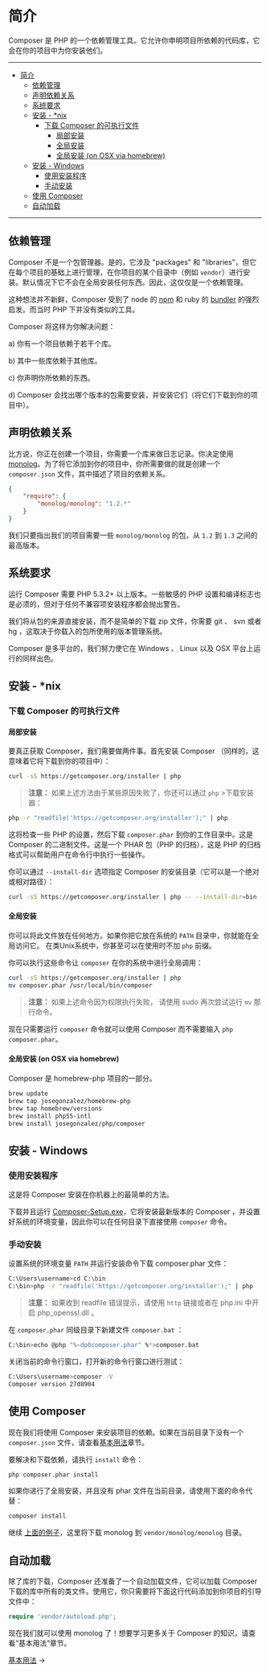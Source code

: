 <a name="Introduction"></a>
# 简介

Composer 是 PHP 的一个依赖管理工具。它允许你申明项目所依赖的代码库，它会在你的项目中为你安装他们。

---

- [简介](#Introduction)
  - [依赖管理](#Dependency-management)
  - [声明依赖关系](#Declaring-dependencies)
  - [系统要求](#System-Requirements)
  - [安装 - *nix](#Installation-*nix)
    - [下载 Composer 的可执行文件](#Downloading-the-Composer-Executable)
      - [局部安装](#Locally)
      - [全局安装](#Globally)
      - [全局安装 (on OSX via homebrew)](#Globally-on-OSX-via-homebrew)
  - [安装 - Windows](#Installation-Windows)
    - [使用安装程序](#Using-the-Installer)
    - [手动安装](#Manual-Installation)
  - [使用 Composer](#Using-Composer)
  - [自动加载](#Autoloading)

---

<a name="Dependency-management"></a>
## 依赖管理

Composer 不是一个包管理器。是的，它涉及 "packages" 和 "libraries"，但它在每个项目的基础上进行管理，在你项目的某个目录中（例如 `vendor`）进行安装。默认情况下它不会在全局安装任何东西。因此，这仅仅是一个依赖管理。

这种想法并不新鲜，Composer 受到了 node 的 [npm](http://npmjs.org/)
和 ruby 的 [bundler](http://gembundler.com/) 的强烈启发。而当时 PHP 下并没有类似的工具。

Composer 将这样为你解决问题：

a) 你有一个项目依赖于若干个库。

b) 其中一些库依赖于其他库。

c) 你声明你所依赖的东西。

d) Composer 会找出哪个版本的包需要安装，并安装它们（将它们下载到你的项目中）。

<a name="Declaring-dependencies"></a>
## 声明依赖关系

比方说，你正在创建一个项目，你需要一个库来做日志记录。你决定使用 [monolog](https://github.com/Seldaek/monolog)。为了将它添加到你的项目中，你所需要做的就是创建一个 `composer.json` 文件，其中描述了项目的依赖关系。

```json
{
    "require": {
        "monolog/monolog": "1.2.*"
    }
}
```

我们只要指出我们的项目需要一些 `monolog/monolog` 的包，从 `1.2` 到 `1.3` 之间的最高版本。

<a name="System-Requirements"></a>
## 系统要求

运行 Composer 需要 PHP 5.3.2+ 以上版本。一些敏感的 PHP 设置和编译标志也是必须的，但对于任何不兼容项安装程序都会抛出警告。

我们将从包的来源直接安装，而不是简单的下载 zip 文件，你需要 git 、 svn 或者 hg ，这取决于你载入的包所使用的版本管理系统。

Composer 是多平台的，我们努力使它在 Windows 、 Linux 以及 OSX 平台上运行的同样出色。

<a name="Installation-*nix"></a>
## 安装 - *nix

<a name="Downloading-the-Composer-Executable"></a>
### 下载 Composer 的可执行文件

<a name="Locally"></a>
#### 局部安装

要真正获取 Composer，我们需要做两件事。首先安装 Composer （同样的，这意味着它将下载到你的项目中）：

```sh
curl -sS https://getcomposer.org/installer | php
```

> **注意：** 如果上述方法由于某些原因失败了，你还可以通过 `php` >下载安装器：

```sh
php -r "readfile('https://getcomposer.org/installer');" | php
```

这将检查一些 PHP 的设置，然后下载 `composer.phar` 到你的工作目录中。这是 Composer 的二进制文件。这是一个 PHAR 包（PHP 的归档），这是 PHP 的归档格式可以帮助用户在命令行中执行一些操作。

你可以通过 `--install-dir` 选项指定 Composer 的安装目录（它可以是一个绝对或相对路径）：

```sh
curl -sS https://getcomposer.org/installer | php -- --install-dir=bin
```

<a name="Globally"></a>
#### 全局安装

你可以将此文件放在任何地方。如果你把它放在系统的 `PATH` 目录中，你就能在全局访问它。 在类Unix系统中，你甚至可以在使用时不加 `php` 前缀。

你可以执行这些命令让 `composer` 在你的系统中进行全局调用：

```sh
curl -sS https://getcomposer.org/installer | php
mv composer.phar /usr/local/bin/composer
```

> **注意：** 如果上述命令因为权限执行失败，
> 请使用 sudo 再次尝试运行 `mv` 那行命令。

现在只需要运行 `composer` 命令就可以使用 Composer 而不需要输入 `php composer.phar`。

<a name="Globally-on-OSX-via-homebrew"></a>
#### 全局安装 (on OSX via homebrew)

Composer 是 homebrew-php 项目的一部分。

```sh
brew update
brew tap josegonzalez/homebrew-php
brew tap homebrew/versions
brew install php55-intl
brew install josegonzalez/php/composer
```

<a name="Installation-Windows"></a>
## 安装 - Windows

<a name="Using-the-Installer"></a>
### 使用安装程序

这是将 Composer 安装在你机器上的最简单的方法。

下载并且运行 [Composer-Setup.exe](https://getcomposer.org/Composer-Setup.exe)，它将安装最新版本的 Composer ，并设置好系统的环境变量，因此你可以在任何目录下直接使用 `composer` 命令。

<a name="Manual-Installation"></a>
### 手动安装

设置系统的环境变量 `PATH` 并运行安装命令下载 composer.phar 文件：

```sh
C:\Users\username>cd C:\bin
C:\bin>php -r "readfile('https://getcomposer.org/installer');" | php
```

> **注意：** 如果收到 readfile 错误提示，请使用 `http` 链接或者在 php.ini 中开启 php_openssl.dll 。

在 `composer.phar` 同级目录下新建文件 `composer.bat` ：

```sh
C:\bin>echo @php "%~dp0composer.phar" %*>composer.bat
```

关闭当前的命令行窗口，打开新的命令行窗口进行测试：

```sh
C:\Users\username>composer -V
Composer version 27d8904
```

<a name="Using-Composer"></a>
## 使用 Composer

现在我们将使用 Composer 来安装项目的依赖。如果在当前目录下没有一个 `composer.json` 文件，请查看[基本用法](01-basic-usage.md)章节。

要解决和下载依赖，请执行 `install` 命令：

```sh
php composer.phar install
```

如果你进行了全局安装，并且没有 phar 文件在当前目录，请使用下面的命令代替：

```sh
composer install
```

继续 [上面的例子](#Declaring-dependencies)，这里将下载 monolog 到 `vendor/monolog/monolog` 目录。

<a name="Autoloading"></a>
## 自动加载

除了库的下载，Composer 还准备了一个自动加载文件，它可以加载 Composer 下载的库中所有的类文件。使用它，你只需要将下面这行代码添加到你项目的引导文件中：

```php
require 'vendor/autoload.php';
```

现在我们就可以使用 monolog 了！想要学习更多关于 Composer 的知识，请查看“基本用法”章节。

[基本用法](01-basic-usage.md) &rarr;
